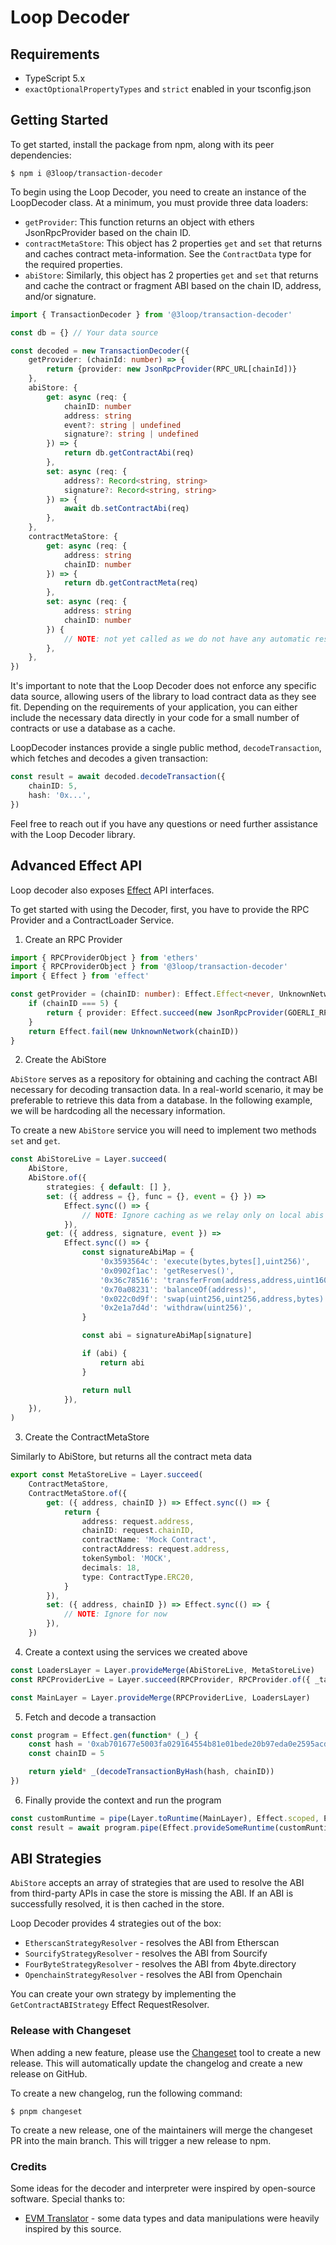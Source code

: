 # Loop Decoder

## Requirements

-   TypeScript 5.x
-   `exactOptionalPropertyTypes` and `strict` enabled in your tsconfig.json

## Getting Started

To get started, install the package from npm, along with its peer dependencies:

```
$ npm i @3loop/transaction-decoder
```

To begin using the Loop Decoder, you need to create an instance of the LoopDecoder class. At a minimum, you must provide three data loaders:

-   `getProvider`: This function returns an object with ethers JsonRpcProvider based on the chain ID.
-   `contractMetaStore`: This object has 2 properties `get` and `set` that returns and caches contract meta-information. See the `ContractData` type for the required properties.
-   `abiStore`: Similarly, this object has 2 properties `get` and `set` that returns and cache the contract or fragment ABI based on the chain ID, address, and/or signature.

```ts
import { TransactionDecoder } from '@3loop/transaction-decoder'

const db = {} // Your data source

const decoded = new TransactionDecoder({
    getProvider: (chainId: number) => {
        return {provider: new JsonRpcProvider(RPC_URL[chainId])}
    },
    abiStore: {
        get: async (req: {
            chainID: number
            address: string
            event?: string | undefined
            signature?: string | undefined
        }) => {
            return db.getContractAbi(req)
        },
        set: async (req: {
            address?: Record<string, string>
            signature?: Record<string, string>
        }) => {
            await db.setContractAbi(req)
        },
    },
    contractMetaStore: {
        get: async (req: {
            address: string
            chainID: number
        }) => {
            return db.getContractMeta(req)
        },
        set: async (req: {
            address: string
            chainID: number
        }) {
            // NOTE: not yet called as we do not have any automatic resolve strategy
        },
    },
})
```

It's important to note that the Loop Decoder does not enforce any specific data source, allowing users of the library to load contract data as they see fit. Depending on the requirements of your application, you can either include the necessary data directly in your code for a small number of contracts or use a database as a cache.

LoopDecoder instances provide a single public method, `decodeTransaction`, which fetches and decodes a given transaction:

```ts
const result = await decoded.decodeTransaction({
    chainID: 5,
    hash: '0x...',
})
```

Feel free to reach out if you have any questions or need further assistance with the Loop Decoder library.

## Advanced Effect API

Loop decoder also exposes [Effect](https://effect.website/) API interfaces.

To get started with using the Decoder, first, you have to provide the RPC Provider and a ContractLoader Service.

1. Create an RPC Provider

```ts
import { RPCProviderObject } from 'ethers'
import { RPCProviderObject } from '@3loop/transaction-decoder'
import { Effect } from 'effect'

const getProvider = (chainID: number): Effect.Effect<never, UnknownNetwork, RPCProviderObject> => {
    if (chainID === 5) {
        return { provider: Effect.succeed(new JsonRpcProvider(GOERLI_RPC)) }
    }
    return Effect.fail(new UnknownNetwork(chainID))
}
```

2. Create the AbiStore

`AbiStore` serves as a repository for obtaining and caching the contract ABI necessary for decoding transaction data. In a real-world scenario, it may be preferable to retrieve this data from a database. In the following example, we will be hardcoding all the necessary information.

To create a new `AbiStore` service you will need to implement two methods `set` and `get`.

```ts
const AbiStoreLive = Layer.succeed(
    AbiStore,
    AbiStore.of({
        strategies: { default: [] },
        set: ({ address = {}, func = {}, event = {} }) =>
            Effect.sync(() => {
                // NOTE: Ignore caching as we relay only on local abis
            }),
        get: ({ address, signature, event }) =>
            Effect.sync(() => {
                const signatureAbiMap = {
                    '0x3593564c': 'execute(bytes,bytes[],uint256)',
                    '0x0902f1ac': 'getReserves()',
                    '0x36c78516': 'transferFrom(address,address,uint160,address)	',
                    '0x70a08231': 'balanceOf(address)',
                    '0x022c0d9f': 'swap(uint256,uint256,address,bytes)',
                    '0x2e1a7d4d': 'withdraw(uint256)',
                }

                const abi = signatureAbiMap[signature]

                if (abi) {
                    return abi
                }

                return null
            }),
    }),
)
```

3. Create the ContractMetaStore

Similarly to AbiStore, but returns all the contract meta data

```ts
export const MetaStoreLive = Layer.succeed(
    ContractMetaStore,
    ContractMetaStore.of({
        get: ({ address, chainID }) => Effect.sync(() => {
            return {
                address: request.address,
                chainID: request.chainID,
                contractName: 'Mock Contract',
                contractAddress: request.address,
                tokenSymbol: 'MOCK',
                decimals: 18,
                type: ContractType.ERC20,
            }
        }),
        set: ({ address, chainID }) => Effect.sync(() => {
            // NOTE: Ignore for now
        }),
    })
```

4. Create a context using the services we created above

```ts
const LoadersLayer = Layer.provideMerge(AbiStoreLive, MetaStoreLive)
const RPCProviderLive = Layer.succeed(RPCProvider, RPCProvider.of({ _tag: 'RPCProvider', getProvider: getProvider }))

const MainLayer = Layer.provideMerge(RPCProviderLive, LoadersLayer)
```

5. Fetch and decode a transaction

```ts
const program = Effect.gen(function* (_) {
    const hash = '0xab701677e5003fa029164554b81e01bede20b97eda0e2595acda81acf5628f75'
    const chainID = 5

    return yield* _(decodeTransactionByHash(hash, chainID))
})
```

6. Finally provide the context and run the program

```ts
const customRuntime = pipe(Layer.toRuntime(MainLayer), Effect.scoped, Effect.runSync)
const result = await program.pipe(Effect.provideSomeRuntime(customRuntime), Effect.runPromise)
```

## ABI Strategies

`AbiStore` accepts an array of strategies that are used to resolve the ABI from third-party APIs in case the store is missing the ABI. If an ABI is successfully resolved, it is then cached in the store.

Loop Decoder provides 4 strategies out of the box:

-   `EtherscanStrategyResolver` - resolves the ABI from Etherscan
-   `SourcifyStrategyResolver` - resolves the ABI from Sourcify
-   `FourByteStrategyResolver` - resolves the ABI from 4byte.directory
-   `OpenchainStrategyResolver` - resolves the ABI from Openchain

You can create your own strategy by implementing the `GetContractABIStrategy` Effect RequestResolver.

### Release with Changeset

When adding a new feature, please use the [Changeset](https://github.com/changesets/changesets) tool to create a new release. This will automatically update the changelog and create a new release on GitHub.

To create a new changelog, run the following command:

```
$ pnpm changeset
```

To create a new release, one of the maintainers will merge the changeset PR into the main branch. This will trigger a new release to npm.

### Credits

Some ideas for the decoder and interpreter were inspired by open-source software. Special thanks to:

-   [EVM Translator](https://github.com/metagame-xyz/evm-translator) - some data types and data manipulations were heavily inspired by this source.
